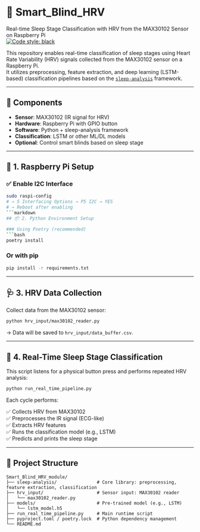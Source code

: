 # 🛌 Smart_Blind_HRV

Real-time Sleep Stage Classification with HRV from the MAX30102 Sensor on Raspberry Pi  
[![Code style: black](https://img.shields.io/badge/code%20style-black-000000.svg)](https://github.com/psf/black)

This repository enables real-time classification of sleep stages using Heart Rate Variability (HRV) signals collected from the MAX30102 sensor on a Raspberry Pi.  
It utilizes preprocessing, feature extraction, and deep learning (LSTM-based) classification pipelines based on the [`sleep-analysis`](https://github.com/mad-lab-fau/sleep_analysis) framework.

---

## 📡 Components

- **Sensor**: MAX30102 (IR signal for HRV)
- **Hardware**: Raspberry Pi with GPIO button
- **Software**: Python + sleep-analysis framework
- **Classification**: LSTM or other ML/DL models
- **Optional**: Control smart blinds based on sleep stage

---

## 🔧 1. Raspberry Pi Setup

### ✅ Enable I2C Interface
```bash
sudo raspi-config
# → 5 Interfacing Options → P5 I2C → YES
# → Reboot after enabling
```markdown
## 📦 2. Python Environment Setup

### Using Poetry (recommended)
```bash
poetry install
```

### Or with pip
```bash
pip install -r requirements.txt
```

---

## 🩺 3. HRV Data Collection

Collect data from the MAX30102 sensor:

```bash
python hrv_input/max30102_reader.py
```

→ Data will be saved to `hrv_input/data_buffer.csv`.

---

## 🧠 4. Real-Time Sleep Stage Classification

This script listens for a physical button press and performs repeated HRV analysis:

```bash
python run_real_time_pipeline.py
```

Each cycle performs:

✅ Collects HRV from MAX30102  
✅ Preprocesses the IR signal (ECG-like)  
✅ Extracts HRV features  
✅ Runs the classification model (e.g., LSTM)  
✅ Predicts and prints the sleep stage

---

## 📁 Project Structure

```
Smart_Blind_HRV_module/
├── sleep-analysis/               # Core library: preprocessing, feature extraction, classification
├── hrv_input/                    # Sensor input: MAX30102 reader
│   └── max30102_reader.py
├── models/                       # Pre-trained model (e.g., LSTM)
│   └── lstm_model.h5
├── run_real_time_pipeline.py     # Main runtime script
├── pyproject.toml / poetry.lock  # Python dependency management
└── README.md
```
```
